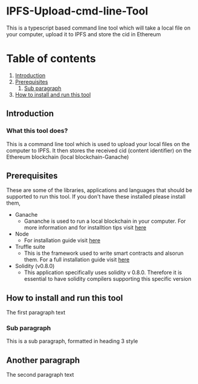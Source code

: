 # IPFS-Upload-cmd-line-Tool
This is a typescript based command line tool which will take a local file on your computer, upload it to IPFS and store the cid in Ethereum
# Table of contents
1. [Introduction](#introduction)
2. [Prerequisites](#prerequisites)
    1. [Sub paragraph](#subparagraph1)
3. [How to install and run this tool](#how-to)

## Introduction <a name="introduction"></a>

### What this tool does?

This is a command line tool which is used to upload your local files on the computer to IPFS. It then stores the received cid (content identifier) on the Ethereum blockchain (local blockchain-Ganache)

## Prerequisites <a name="prerequisites"></a>
These are some of the libraries, applications and languages that should be supported to run this tool. If you don't have these installed please install them,
- Ganache
  - Gananche is used to run a local blockchain in your computer. For more information and for installtion tips visit [here](https://trufflesuite.com/ganache/)
- Node
  - For installation guide visit [here](https://nodejs.org/en/)
- Truffle suite
  - This is the framework used to write smart contracts and alsorun them. For a full installation guide visit [here](https://trufflesuite.com/) 
- Solidity (v0.8.0)
  - This application specifically uses solidity v 0.8.0. Therefore it is essential to have solidity compilers supporting this specific version

## How to install and run this tool <a name="how-to"></a>
The first paragraph text

### Sub paragraph <a name="subparagraph1"></a>
This is a sub paragraph, formatted in heading 3 style

## Another paragraph <a name="paragraph2"></a>
The second paragraph text


















